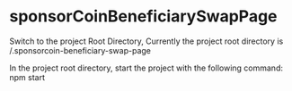 # sponsorCoinBeneficiarySwapPage
Switch to the project Root Directory, 
Currently the project root directory is /.sponsorcoin-beneficiary-swap-page

In the project root directory, start the project with the following command:
npm start